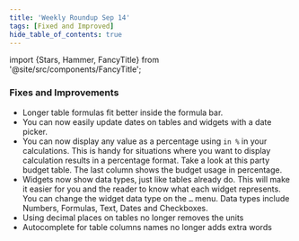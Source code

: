 ```yaml
---
title: 'Weekly Roundup Sep 14'
tags: [Fixed and Improved]
hide_table_of_contents: true
---
```


import {Stars, Hammer, FancyTitle} from '@site/src/components/FancyTitle';

### <FancyTitle icon={Hammer}>Fixes and Improvements</FancyTitle>

- Longer table formulas fit better inside the formula bar.
- You can now easily update dates on tables and widgets with a date picker.
- You can now display any value as a percentage using `in %` in your calculations. This is handy for situations where you want to display calculation results in a percentage format. Take a look at this party budget table. The last column shows the budget usage in percentage.
- Widgets now show data types, just like tables already do. This will make it easier for you and the reader to know what each widget represents. You can change the widget data type on the `…` menu. Data types include Numbers, Formulas, Text, Dates and Checkboxes.
- Using decimal places on tables no longer removes the units
- Autocomplete for table columns names no longer adds extra words
